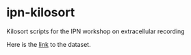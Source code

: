 # ipn-kilosort
Kilosort scripts for the IPN workshop on extracellular recording

Here is the [link](https://utoronto-my.sharepoint.com/:f:/r/personal/sara_mahallati_mail_utoronto_ca/Documents/PHD/AA-Postdoc/summerschool/IPN-Workshop-dataset?csf=1&web=1&e=I8wqUd) to the dataset.

